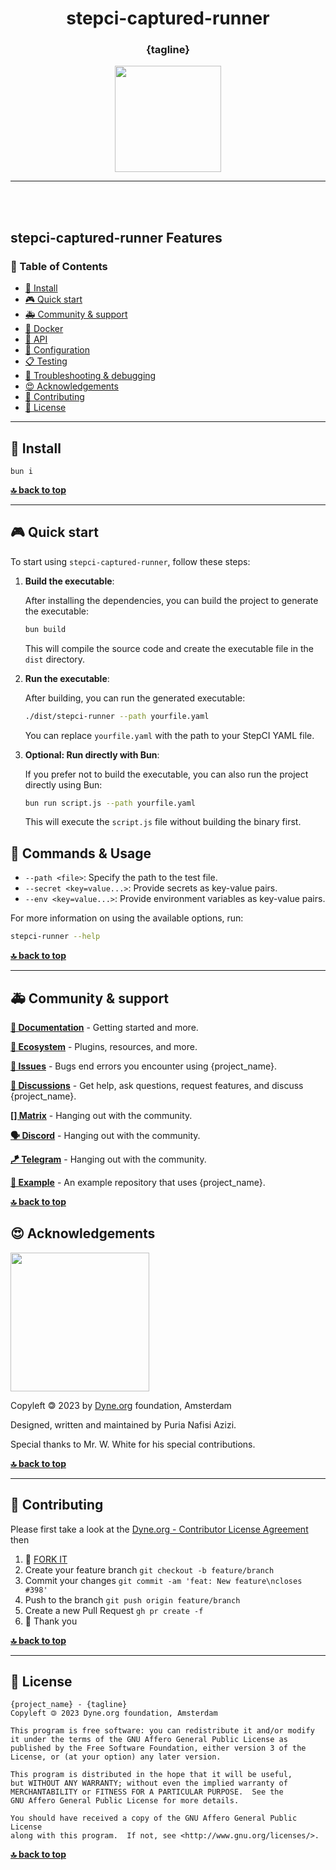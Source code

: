 <div align="center">

# stepci-captured-runner

### {tagline}

</div>

<p align="center">
  <a href="https://dyne.org">
    <img src="https://files.dyne.org/software_by_dyne.png" width="170">
  </a>
</p>

---

<br><br>

## stepci-captured-runner Features

### 🚩 Table of Contents

- [💾 Install](#-install)
- [🎮 Quick start](#-quick-start)
- [🚑 Community & support](#-community--support)
- [🐋 Docker](#-docker)
- [🐝 API](#-api)
- [🔧 Configuration](#-configuration)
- [📋 Testing](#-testing)
- [🐛 Troubleshooting & debugging](#-troubleshooting--debugging)
- [😍 Acknowledgements](#-acknowledgements)
- [👤 Contributing](#-contributing)
- [💼 License](#-license)

</div>

---

## 💾 Install

`bun i`

**[🔝 back to top](#toc)**

---

## 🎮 Quick start

To start using `stepci-captured-runner`, follow these steps:

1. **Build the executable**:

   After installing the dependencies, you can build the project to generate the executable:

   ```bash
   bun build
   ```

   This will compile the source code and create the executable file in the `dist` directory.

2. **Run the executable**:

   After building, you can run the generated executable:

   ```bash
   ./dist/stepci-runner --path yourfile.yaml
   ```

   You can replace `yourfile.yaml` with the path to your StepCI YAML file.

3. **Optional: Run directly with Bun**:

   If you prefer not to build the executable, you can also run the project directly using Bun:

   ```bash
   bun run script.js --path yourfile.yaml
   ```

   This will execute the `script.js` file without building the binary first.

## 🚀 Commands & Usage

- `--path <file>`: Specify the path to the test file.
- `--secret <key=value...>`: Provide secrets as key-value pairs.
- `--env <key=value...>`: Provide environment variables as key-value pairs.

For more information on using the available options, run:

```bash
stepci-runner --help
```

**[🔝 back to top](#toc)**

---

## 🚑 Community & support

**[📝 Documentation](#toc)** - Getting started and more.

**[🌱 Ecosystem](https://github.com/dyne/ecosystem)** - Plugins, resources, and more.

**[🚩 Issues](../../issues)** - Bugs end errors you encounter using {project_name}.

**[💬 Discussions](../../discussions)** - Get help, ask questions, request features, and discuss {project_name}.

**[[] Matrix](https://socials.dyne.org/matrix)** - Hanging out with the community.

**[🗣️ Discord](https://socials.dyne.org/discord)** - Hanging out with the community.

**[🪁 Telegram](https://socials.dyne.org/telegram)** - Hanging out with the community.

**[📖 Example](https://github.com/{project_name}/example)** - An example repository that uses {project_name}.

**[🔝 back to top](#toc)**

## 😍 Acknowledgements

<a href="https://dyne.org">
  <img src="https://files.dyne.org/software_by_dyne.png" width="222">
</a>

Copyleft 🄯 2023 by [Dyne.org](https://www.dyne.org) foundation, Amsterdam

Designed, written and maintained by Puria Nafisi Azizi.

Special thanks to Mr. W. White for his special contributions.

**[🔝 back to top](#toc)**

---

## 👤 Contributing

Please first take a look at the [Dyne.org - Contributor License Agreement](CONTRIBUTING.md) then

1.  🔀 [FORK IT](../../fork)
2.  Create your feature branch `git checkout -b feature/branch`
3.  Commit your changes `git commit -am 'feat: New feature\ncloses #398'`
4.  Push to the branch `git push origin feature/branch`
5.  Create a new Pull Request `gh pr create -f`
6.  🙏 Thank you

**[🔝 back to top](#toc)**

---

## 💼 License

    {project_name} - {tagline}
    Copyleft 🄯 2023 Dyne.org foundation, Amsterdam

    This program is free software: you can redistribute it and/or modify
    it under the terms of the GNU Affero General Public License as
    published by the Free Software Foundation, either version 3 of the
    License, or (at your option) any later version.

    This program is distributed in the hope that it will be useful,
    but WITHOUT ANY WARRANTY; without even the implied warranty of
    MERCHANTABILITY or FITNESS FOR A PARTICULAR PURPOSE.  See the
    GNU Affero General Public License for more details.

    You should have received a copy of the GNU Affero General Public License
    along with this program.  If not, see <http://www.gnu.org/licenses/>.

**[🔝 back to top](#toc)**
